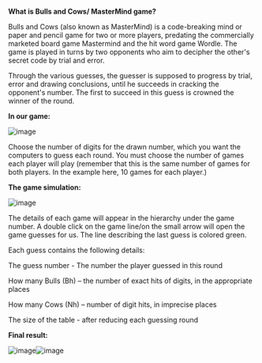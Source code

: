 **What is Bulls and Cows/ MasterMind game?**

Bulls and Cows (also known as MasterMind) is a code-breaking mind or paper and pencil game for two or more players, predating the commercially marketed board game Mastermind and the hit word game Wordle.
The game is played in turns by two opponents who aim to decipher the other's secret code by trial and error.

Through the various guesses, the guesser is supposed to progress by trial, error and drawing conclusions, until he succeeds in cracking the opponent's number. The first to succeed in this guess is crowned the winner of the round.



**In our game:**

![image](https://user-images.githubusercontent.com/12784722/216626719-c624aa4a-9bbb-42e5-8fd2-dab19693135f.png)

Choose the number of digits for the drawn number, which you want the computers to guess each round.
You must choose the number of games each player will play (remember that this is the same number of games for both players. In the example here, 10 games for each player.)



**The game simulation:**

![image](https://user-images.githubusercontent.com/12784722/216627123-9691cc0a-4ef0-4354-b563-0c65ec45392e.png)

The details of each game will appear in the hierarchy under the game number. A double click on the game line/on the small arrow will open the game guesses for us.
The line describing the last guess is colored green. 

Each guess contains the following details:

The guess number - The number the player guessed in this round

How many Bulls (Bh) – the number of exact hits of digits, in the appropriate places

How many Cows (Nh) – number of digit hits, in imprecise places

The size of the table - after reducing each guessing round




**Final result:**

![image](https://user-images.githubusercontent.com/12784722/216627386-21bb2682-1d54-4cd5-9deb-2ad667a56bf9.png)![image](https://user-images.githubusercontent.com/12784722/216627415-076b22c6-aa3d-4e83-b2e2-fae65e72c78b.png)

